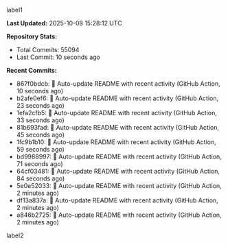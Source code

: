 
label1 
<!-- ACTIVITY_START -->
**Last Updated:** 2025-10-08 15:28:12 UTC

**Repository Stats:**
- Total Commits: 55094
- Last Commit: 10 seconds ago

**Recent Commits:**
- 867f0bdcb: 🤖 Auto-update README with recent activity (GitHub Action, 10 seconds ago)
- b2afe0ef6: 🤖 Auto-update README with recent activity (GitHub Action, 23 seconds ago)
- 1efa2cfb5: 🤖 Auto-update README with recent activity (GitHub Action, 33 seconds ago)
- 81b693fad: 🤖 Auto-update README with recent activity (GitHub Action, 45 seconds ago)
- 1fc9b1b10: 🤖 Auto-update README with recent activity (GitHub Action, 59 seconds ago)
- bd9988997: 🤖 Auto-update README with recent activity (GitHub Action, 71 seconds ago)
- 64cf03481: 🤖 Auto-update README with recent activity (GitHub Action, 84 seconds ago)
- 5e0e52033: 🤖 Auto-update README with recent activity (GitHub Action, 2 minutes ago)
- df13a837a: 🤖 Auto-update README with recent activity (GitHub Action, 2 minutes ago)
- a846b2725: 🤖 Auto-update README with recent activity (GitHub Action, 2 minutes ago)
<!-- ACTIVITY_END -->

label2
